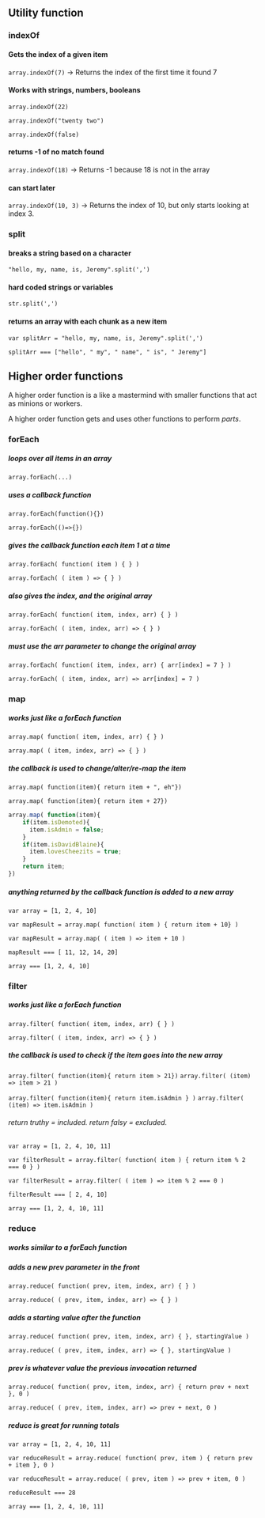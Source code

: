 
## Utility function

### indexOf

#### Gets the index of a given item
`array.indexOf(7)` -> Returns the index of the first time it found 7
#### Works with strings, numbers, booleans
`array.indexOf(22)`

`array.indexOf("twenty two")`

`array.indexOf(false)`
#### returns -1 of no match found
`array.indexOf(18)` -> Returns -1 because 18 is not in the array
#### can start later
`array.indexOf(10, 3)` -> Returns the index of 10, but only starts looking at index 3.

### split

#### breaks a string based on a character
`"hello, my, name, is, Jeremy".split(',')`

#### hard coded strings or variables
`str.split(',')`

#### returns an array with each chunk as a new item
`var splitArr = "hello, my, name, is, Jeremy".split(',')`

`splitArr === ["hello", " my", " name", " is", " Jeremy"]`

## Higher order functions

A higher order function is a like a mastermind with smaller functions that act as minions or workers.

A higher order function gets and uses other functions to perform *parts*.

### forEach

##### loops over all items in an array
`array.forEach(...)`
##### uses a callback function
`array.forEach(function(){})`

`array.forEach(()=>{})`

##### gives the callback function each item 1 at a time
`array.forEach( function( item ) { } )`

`array.forEach( ( item ) => { } )`

##### also gives the index, and the original array
`array.forEach( function( item, index, arr) { } )`

`array.forEach( ( item, index, arr) => { } )`

##### must use the arr parameter to change the original array
`array.forEach( function( item, index, arr) { arr[index] = 7 } )`

`array.forEach( ( item, index, arr) => arr[index] = 7 )`


### map

##### works just like a forEach function
`array.map( function( item, index, arr) { } )`

`array.map( ( item, index, arr) => { } )`

##### the callback is used to change/alter/re-map the item

`array.map( function(item){ return item + ", eh"})`

`array.map( function(item){ return item + 27})`
```js
array.map( function(item){ 
    if(item.isDemoted){
      item.isAdmin = false;
    }
    if(item.isDavidBlaine){
      item.lovesCheezits = true;
    }
    return item;
})
```

##### anything returned by the callback function is added to a new array

`var array = [1, 2, 4, 10]`

`var mapResult = array.map( function( item ) { return item + 10} )`

`var mapResult = array.map( ( item ) => item + 10 )`

`mapResult === [ 11, 12, 14, 20]`

`array === [1, 2, 4, 10]`

### filter

##### works just like a forEach function
`array.filter( function( item, index, arr) { } )`

`array.filter( ( item, index, arr) => { } )`

##### the callback is used to check if the item goes into the new array


`array.filter( function(item){ return item > 21})`
`array.filter( (item) => item > 21 )`

`array.filter( function(item){ return item.isAdmin } )`
`array.filter( (item) => item.isAdmin )`

###### return truthy = included.  return falsy = excluded.

`var array = [1, 2, 4, 10, 11]`

`var filterResult = array.filter( function( item ) { return item % 2 === 0 } )`

`var filterResult = array.filter( ( item ) => item % 2 === 0 )`

`filterResult === [ 2, 4, 10]`

`array === [1, 2, 4, 10, 11]`

### reduce

##### works similar to a forEach function
##### adds a new prev parameter in the front
`array.reduce( function( prev, item, index, arr) { } )`

`array.reduce( ( prev, item, index, arr) => { } )`

##### adds a starting value after the function
`array.reduce( function( prev, item, index, arr) { }, startingValue )`

`array.reduce( ( prev, item, index, arr) => { }, startingValue )`

##### prev is whatever value the previous invocation returned

`array.reduce( function( prev, item, index, arr) { return prev + next }, 0 )`

`array.reduce( ( prev, item, index, arr) => prev + next, 0 )`

##### reduce is great for running totals

`var array = [1, 2, 4, 10, 11]`

`var reduceResult = array.reduce( function( prev, item ) { return prev + item }, 0 )`

`var reduceResult = array.reduce( ( prev, item ) => prev + item, 0 )`

`reduceResult === 28` 

`array === [1, 2, 4, 10, 11]`